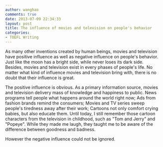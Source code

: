 ```yaml
---
author: wanghao
comments: true
date: 2013-07-09 22:34:33
layout: post
title: The influence of movies and television on people's behavior
categories:
- TOEFL Writing
---
```


As many other inventions created by human beings, movies and television have positive influence as well as negative influence on people's behavior. Just like the moon has a bright side, while never loses its dark side. Besides, movies and television exist in every phases of people's life. No matter what kind of influence movies and television bring with, there is no doubt that their influence is great. 

The positive influence is obvious. As a primary information source, movies and television delivery mass of knowledge and happiness to public. News programs tell people what happens around the world right now; Ads from fashion brands remind the consumers; Movies and TV series sweep people's tiredness away after their work; Cartoons not only comfort crying babies, but also educate them. Until today, I still remember those cartoon characters from the television in childhood, such as "Tom and Jerry" and "Popeye". While they made me laugh, they taught me to be aware of the difference between goodness and badness.

However the negative influence could not be ignored. 